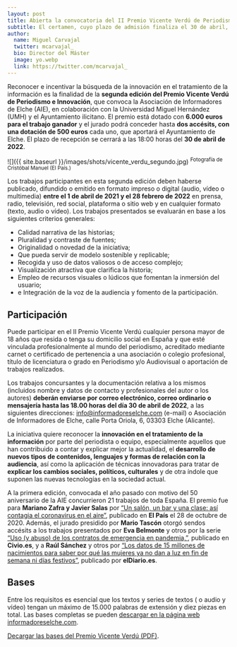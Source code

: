 ```yaml
---
layout: post
title: Abierta la convocatoria del II Premio Vicente Verdú de Periodismo e Innovación, en el que colabora el Máster
subtitle: El certamen, cuyo plazo de admisión finaliza el 30 de abril, es una iniciativa de la Asociación de Informadores de Elche, el Ayuntamiento de Elche y la Universidad Miguel Hernández
author:
  name: Miguel Carvajal
  twitter: mcarvajal_
  bio: Director del Máster
  image: yo.webp
  link: https://twitter.com/mcarvajal_
---
```

Reconocer e incentivar la búsqueda de la innovación en el tratamiento de la información es la finalidad de la **segunda edición del Premio Vicente Verdú de Periodismo e Innovación**, que convoca la Asociación de Informadores de Elche (AIE), en colaboración con la Universidad Miguel Hernández (UMH) y el Ayuntamiento ilicitano. El premio está dotado con **6.000 euros para el trabajo ganador** y el jurado podrá conceder hasta **dos accésits, con una dotación de 500 euros** cada uno, que aportará el Ayuntamiento de Elche. El plazo de recepción se cerrará a las 18:00 horas del **30 de abril de 2022**.

![]({{ site.baseurl }}/images/shots/vicente_verdu_segundo.jpg)
<sup> Fotografía de Cristóbal Manuel (El País.)

Los trabajos participantes en esta segunda edición deben haberse publicado, difundido o emitido en formato impreso o digital (au­dio, vídeo o multimedia) **entre el 1 de abril de 2021 y el 28 febrero de 2022** en prensa, radio, televisión, red social, plataforma o sitio web y en cualquier formato (texto, audio o vídeo). Los trabajos presentados se evaluarán en base a los siguientes criterios generales: 

- Calidad narrativa de las historias; 
- Pluralidad y contraste de fuentes; 
- Originalidad o novedad de la iniciativa; 
- Que pueda servir de modelo sostenible y replicable; 
- Recogida y uso de datos valiosos o de acceso complejo; 
- Visualización atractiva que clarifica la historia; 
- Empleo de recursos visuales o lúdicos que fomentan la inmersión del usuario; 
- e Integración de la voz de la audiencia y fomento de la participación.


## Participación

Puede participar en el II Premio Vicente Verdú cualquier persona mayor de 18 años que resida o tenga su domicilio social en España y que esté vinculada profesionalmente al mundo del periodismo, acreditado mediante carnet o certificado de pertenencia a una asociación o colegio profesional, título de licenciatura o grado en Periodismo y/o Audiovisual o aportación de trabajos realizados.

Los trabajos concursantes y la documentación relativa a los mismos (incluidos nombre y datos de contacto y profesionales del autor o los autores) **deberán enviarse por correo electrónico, correo ordinario o mensajería hasta las 18.00 horas del día 30 de abril de 2022**, a las siguientes direcciones: info@informadoreselche.com (e-mail) o Asociación de Informadores de Elche, calle Porta Oriola, 6, 03303 Elche (Alicante).

La iniciativa quiere reconocer la **innovación en el tratamiento de la información** por parte del periodista o equipo, especialmente aquellos que han contribuido a contar y explicar mejor la actualidad, el **desarrollo de nuevos tipos de contenidos, lenguajes y formas de relación con la audiencia**, así como la aplicación de técnicas innovadoras para tratar de **explicar los cambios sociales, políticos, culturales** y de otra índole que suponen las nuevas tecnologías en la sociedad actual.

A la primera edición, convocada el año pasado con motivo del 50 aniversario de la AIE concurrieron 21 trabajos de toda España. El premio fue para **Mariano Zafra y Javier Salas** por [“Un salón, un bar y una clase: así contagia el coronavirus en el aire”](https://elpais.com/especiales/coronavirus-covid-19/un-salon-un-bar-y-una-clase-asi-contagia-el-coronavirus-en-el-aire/), publicado en **El País** el 28 de octubre de 2020. Además, el jurado presidido por **Mario Tascón** otorgó sendos accésits a los trabajos presentados por **Eva Belmonte** y otros por la serie [“Uso (y abuso) de los contratos de emergencia en pandemia,”](https://civio.es/quien-cobra-la-obra/2021/03/25/la-mitad-de-los-contratos-de-emergencia-de-2020-se-publicaron-con-retraso/), publicado en **Civio.es**, y a **Raúl Sánchez** y otros por [“Los datos de 15 millones de nacimientos para saber por qué las mujeres ya no dan a luz en fin de semana ni días festivos”](https://www.eldiario.es/nidos/no-ninos-nacen-toca-dar-luz-semana-21-probable-hacerlo-lunes-viernes_1_6400307.html), publicado por **elDiario.es**.

## Bases

Entre los requisitos es esencial que los textos y series de textos ( o audio y vídeo) tengan un máximo de 15.000 palabras de extensión y diez piezas en total. Las bases completas se pueden [descargar en la página web informadoreselche.com](http://informadoreselche.com/bases-del-i-premio-vicente-verdu-de-periodismo-e-innovacion).

[Decargar las bases del Premio Vicente Verdú (PDF)](https://comunicacion.umh.es/files/2022/03/15-03-22-premios-vicente-verdu-bases.pdf).